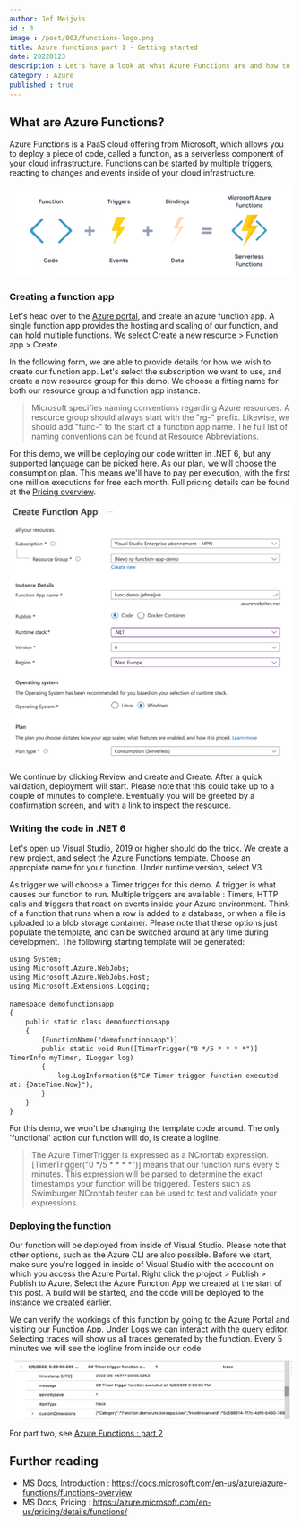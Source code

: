 ```yaml
---
author: Jef Meijvis
id : 3
image : /post/003/functions-logo.png
title: Azure functions part 1 - Getting started
date: 20220123
description : Let's have a look at what Azure Functions are and how to deploy and integrate them in your cloud application.
category : Azure
published : true
---
```


## What are Azure Functions?

Azure Functions is a PaaS cloud offering from Microsoft, which allows you to deploy a piece of code, called a function, as a serverless component of your cloud infrastructure. Functions can be started by multiple triggers, reacting to changes and events inside of your cloud infrastructure.

![Azure Functions](/content/003-azure-functions-part-1-getting-started/images/diagram.png)

### Creating a function app
Let's head over to the [Azure portal](https://portal.azure.com/), and create an azure function app. A single function app provides the hosting and scaling of our function, and can hold multiple functions. We select Create a new resource > Function app > Create.

In the following form, we are able to provide details for how we wish to create our function app. Let's select the subscription we want to use, and create a new resource group for this demo. We choose a fitting name for both our resource group and function app instance.

> Microsoft specifies naming conventions regarding Azure resources. A resource group should always start with the "rg-" prefix. Likewise, we should add "func-" to the start of a function app name. The full list of naming conventions can be found at Resource Abbreviations.

For this demo, we will be deploying our code written in .NET 6, but any supported language can be picked here. As our plan, we will choose the consumption plan. This means we'll have to pay per execution, with the first one million executions for free each month. Full pricing details can be found at the [Pricing overview](https://azure.microsoft.com/en-us/pricing/details/functions/).

![Azure Portal](/content/003-azure-functions-part-1-getting-started/images/portal1.png)

We continue by clicking Review and create and Create. After a quick validation, deployment will start. Please note that this could take up to a couple of minutes to complete. Eventually you will be greeted by a confirmation screen, and with a link to inspect the resource.

### Writing the code in .NET 6
Let's open up Visual Studio, 2019 or higher should do the trick. We create a new project, and select the Azure Functions template. Choose an appropiate name for your function. Under runtime version, select V3.

As trigger we will choose a Timer trigger for this demo. A trigger is what causes our function to run. Multiple triggers are available : Timers, HTTP calls and triggers that react on events inside your Azure environment. Think of a function that runs when a row is added to a database, or when a file is uploaded to a blob storage container. Please note that these options just populate the template, and can be switched around at any time during development. The following starting template will be generated:


    using System;
    using Microsoft.Azure.WebJobs;
    using Microsoft.Azure.WebJobs.Host;
    using Microsoft.Extensions.Logging;

    namespace demofunctionsapp
    {
        public static class demofunctionsapp
        {
            [FunctionName("demofunctionsapp")]
            public static void Run([TimerTrigger("0 */5 * * * *")] TimerInfo myTimer, ILogger log)
            {
                log.LogInformation($"C# Timer trigger function executed at: {DateTime.Now}");
            }
        }
    }

For this demo, we won't be changing the template code around. The only 'functional' action our function will do, is create a logline.

> The Azure TimerTrigger is expressed as a NCrontab expression. [TimerTrigger("0 */5 * * * *")] means that our function runs every 5 minutes. This expression will be parsed to determine the exact timestamps your function will be triggered. Testers such as Swimburger NCrontab tester can be used to test and validate your expressions.

### Deploying the function
Our function will be deployed from inside of Visual Studio. Please note that other options, such as the Azure CLI are also possible. Before we start, make sure you're logged in inside of Visual Studio with the acccount on which you access the Azure Portal. Right click the project > Publish > Publish to Azure. Select the Azure Function App we created at the start of this post. A build will be started, and the code will be deployed to the instance we created earlier.

We can verify the workings of this function by going to the Azure Portal and visiting our Function App. Under Logs we can interact with the query editor. Selecting traces will show us all traces generated by the function. Every 5 minutes we will see the logline from inside our code

![Logs](/content/003-azure-functions-part-1-getting-started/images/logs.png)

For part two, see [Azure Functions : part 2](/blog/004-azure-functions-part-2-triggers-and-bindings)

## Further reading
- MS Docs, Introduction : https://docs.microsoft.com/en-us/azure/azure-functions/functions-overview
- MS Docs, Pricing : https://azure.microsoft.com/en-us/pricing/details/functions/